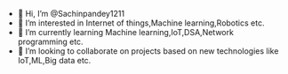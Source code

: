 - 👋 Hi, I’m @Sachinpandey1211
- 👀 I’m interested in Internet of things,Machine learning,Robotics etc.
- 🌱 I’m currently learning Machine learning,IoT,DSA,Network programming etc.
- 💞️ I’m looking to collaborate on projects based on new technologies like IoT,ML,Big data etc.

<!---
Sachinpandey1211/Sachinpandey1211 is a ✨ special ✨ repository because its `README.md` (this file) appears on your GitHub profile.
You can click the Preview link to take a look at your changes.
--->
